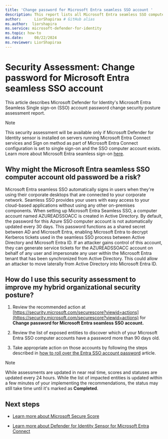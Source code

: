 ```yaml
---
title: 'Change password for Microsoft Entra seamless SSO account '
description: This report lists all Microsoft Entra seamless SSO computer accounts with password last set over 90 days ago.
author:      LiorShapiraa # GitHub alias
ms.author:  liorshapira
ms.service: microsoft-defender-for-identity
ms.topic: how-to
ms.date:     08/22/2024
ms.reviewer: LiorShapiraa
---
```


# Security Assessment: Change password for Microsoft Entra seamless SSO account

This article describes Microsoft Defender for Identity's Microsoft Entra Seamless Single sign-on (SSO) account password change security posture assessment report.

> [!NOTE]
> This security assessment will be available only if Microsoft Defender for Identity sensor is installed on servers running Microsoft Entra Connect services and Sign on method as part of Microsoft Entra Connect configuration is set to single sign-on and the SSO computer account exists. Learn more about Microsoft Entra seamless sign-on [here](/entra/identity/hybrid/connect/how-to-connect-sso).
## Why might the Microsoft Entra seamless SSO computer account old password be a risk?

Microsoft Entra seamless SSO automatically signs in users when they're using their corporate desktops that are connected to your corporate network. Seamless SSO provides your users with easy access to your cloud-based applications without using any other on-premises components. When setting up Microsoft Entra Seamless SSO, a computer account named AZUREADSSOACC is created in Active Directory. By default, the password for this Azure SSO computer account is not automatically updated every 30 days. This password functions as a shared secret between AD and Microsoft Entra, enabling Microsoft Entra to decrypt Kerberos tickets used in the seamless SSO process between Active Directory and Microsoft Entra ID. If an attacker gains control of this account, they can generate service tickets for the AZUREADSSOACC account on behalf of any user and impersonate any user within the Microsoft Entra tenant that has been synchronized from Active Directory. This could allow an attacker to move laterally from Active Directory into Microsoft Entra ID.

## How do I use this security assessment to improve my hybrid organizational security posture?

1. Review the recommended action at [https://security.microsoft.com/securescore?viewid=actions](https://security.microsoft.com/securescore?viewid=actions) for __Change password for Microsoft Entra seamless SSO account.__

1. Review the list of exposed entities to discover which of your Microsoft Entra SSO computer accounts have a password more than 90 days old.

1. Take appropriate action on those accounts by following the steps described in [how to roll over the Entra SSO account password](https://aka.ms/RollOverAzureadssoAccount) article. 

> [!NOTE]
> While assessments are updated in near real time, scores and statuses are updated every 24 hours. While the list of impacted entities is updated within a few minutes of your implementing the recommendations, the status may still take time until it's marked as __Completed__.
## Next steps

- [Learn more about Microsoft Secure Score](/microsoft-365/security/defender/microsoft-secure-score)

- [Learn more about Defender for Identity Sensor for Microsoft Entra Connect](https://go.microsoft.com/fwlink/?linkid=2283653)

